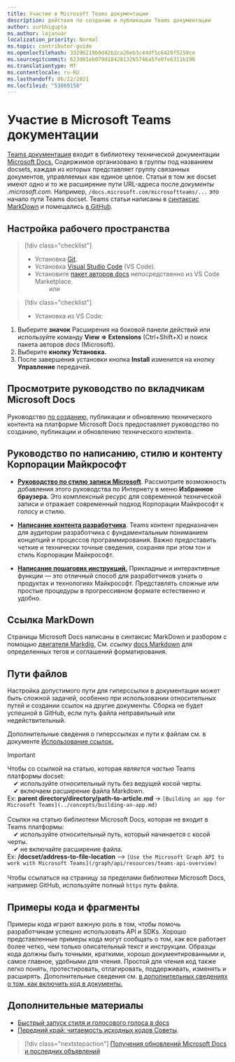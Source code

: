 ```yaml
---
title: Участие в Microsoft Teams документации
description: действия по созданию и публикации Teams документации
author: surbhigupta
ms.author: lajanuar
localization_priority: Normal
ms.topic: contributor-guide
ms.openlocfilehash: 33296219b9d42b2ca26eb3c44df5c6429f5259ce
ms.sourcegitcommit: 623d81eb079d1842813265746a5fe0fe6311b196
ms.translationtype: MT
ms.contentlocale: ru-RU
ms.lasthandoff: 06/22/2021
ms.locfileid: "53069158"
---
```

# <a name="contributing-to-microsoft-teams-documentation"></a>Участие в Microsoft Teams документации

[Teams документация](/microsoftteams/platform/overview) входит в библиотеку технической документации [Microsoft Docs.](https://docs.microsoft.com) Содержимое организовано в группы под названием docsets, каждая из которых представляет группу связанных документов, управляемых как единое целое. Статьи в том же docset имеют одно и то же расширение пути URL-адреса после *<span></span> документы .microsoft.com*.  Например, `/docs.microsoft.com/microsoftteams/...` это начало пути Teams docset. Teams статьи написаны в [синтаксис MarkDown](#markdown-reference) и помещались [в GitHub](https://github.com/MicrosoftDocs/msteams-docs/tree/master/msteams-platform).

## <a name="set-up-your-workspace"></a>Настройка рабочего пространства

> [!div class="checklist"]
>
> * Установка [Git](https://git-scm.com/book/en/v2/Getting-Started-Installing-Git).
> * Установка [Visual Studio Code](https://code.visualstudio.com/) (VS Code).
> * Установите [пакет авторов docs](https://marketplace.visualstudio.com/items?itemName=docsmsft.docs-authoring-pack) непосредственно из VS Code Marketplace.
<br>&emsp;&emsp; или

> [!div class="checklist"]
>
> * Установка из VS Code:

   1. Выберите **значок** Расширения на боковой панели действий или используйте команду **View => Extensions** (Ctrl+Shift+X) и поиск пакета авторов *docs* (Microsoft).
   1. Выберите **кнопку Установка.**
   1. После завершения установки кнопка **Install** изменится на кнопку **Управление** передачей.

## <a name="review-the-microsoft-docs-contributors-guide"></a>Просмотрите руководство по вкладчикам Microsoft Docs

Руководство [по созданию,](/contribute) публикации и обновлению технического контента на платформе Microsoft Docs предоставляет руководство по созданию, публикации и обновлению технического контента.

## <a name="microsoft-writing-style-and-content-guides"></a>Руководство по написанию, стилю и контенту Корпорации Майкрософт

* **[Руководство по стилю записи Microsoft](/style-guide/welcome)**. Рассмотрите возможность добавления этого руководства по Интернету в меню **Избранное браузера.** Это комплексный ресурс для современной технической записи и отражает современный подход Корпорации Майкрософт к голосу и стилю.

* **[Написание контента разработчика](/style-guide/developer-content/)**. Teams контент предназначен для аудитории разработчика с фундаментальным пониманием концепций и процессов программирования. Важно предоставить четкие и технически точные сведения, сохраняя при этом тон и стиль Корпорации Майкрософт.

* **[Написание пошагових инструкций.](/style-guide/procedures-instructions/writing-step-by-step-instructions)** Прикладные и интерактивные функции — это отличный способ для разработчиков узнать о продуктах и технологиях Майкрософт. Представлять сложные или простые процедуры в прогрессивном формате естественно и удобно.

## <a name="markdown-reference"></a>Ссылка MarkDown

 Страницы Microsoft Docs написаны в синтаксис MarkDown и разбором с помощью [двигателя Markdig.](https://github.com/lunet-io/markdig) См. *ссылку* [docs Markdown](/contribute/markdown-reference) для определенных тегов и соглашений форматирования.

## <a name="file-paths"></a>Пути файлов

Настройка допустимого пути для гиперссылки в документации может быть сложной задачей, особенно при использовании относительных путей и создании ссылок на другие документы.  Сборка не будет успешной в GitHub, если путь файла неправильный или недействительный.

Дополнительные сведения о гиперссылках и пути к файлам см. в документе [Использование ссылок.](/contribute/how-to-write-links)

>[!IMPORTANT]
> Чтобы со ссылкой на статью, которая *является частью* Teams платформы docset:<br>
> &emsp;&#x2714; используйте относительный путь без ведущей косой черты.<br>
> &emsp;&#x2714; включаем расширение файла Markdown.<br>
>Ex:  **parent directory/directory/path-to-article.md** -> `[Building an app for Microsoft Teams](../concepts/building-an-app.md)` <br><br>
> Ссылки на статью библиотеки  Microsoft Docs, которая не входит в Teams платформы:<br>
> &emsp;&#x2714; используйте относительный путь, который начинается с косой черты.<br>
> &emsp;&#x2714; не включайте расширение файла. <br> Ex:  **/docset/address-to-file-location** —> `[Use the Microsoft Graph API to work with Microsoft Teams](/graph/api/resources/teams-api-overview)`<br><br>
> Чтобы ссылаться на страницу за пределами библиотеки Microsoft Docs, например GitHub, используйте полный `https` путь файла.<br>

## <a name="code-samples-and-snippets"></a>Примеры кода и фрагменты

Примеры кода играют важную роль в том, чтобы помочь разработчикам успешно использовать API и SDKs. Хорошо представленные примеры кода могут сообщать о том, как все работает более четко, чем только описательный текст и инструкции. Образцы кода должны быть точными, краткими, хорошо документированными и, самое главное, удобными для чтения. Простой для чтения код также легко понять, протестировать, отлагировать, поддерживать, изменять и расширять. Дополнительные сведения см. [в дополнительных сведениях о том, как включить код в документы.](/contribute/code-in-docs)

## <a name="see-also"></a>Дополнительные материалы

* [Быстрый запуск стиля и голосового голоса в docs](/contribute/style-quick-start)
* [Передний край: читаемость исходных кодов Советы](/archive/msdn-magazine/2014/october/cutting-edge-source-code-readability-tips).

> [!div class="nextstepaction"]
> [Получения обновлений Microsoft Docs и последних объявлений](/teamblog)
